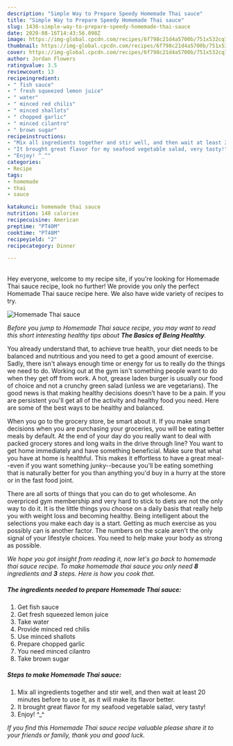 ```yaml
---
description: "Simple Way to Prepare Speedy Homemade Thai sauce"
title: "Simple Way to Prepare Speedy Homemade Thai sauce"
slug: 1438-simple-way-to-prepare-speedy-homemade-thai-sauce
date: 2020-08-16T14:43:56.098Z
image: https://img-global.cpcdn.com/recipes/6f798c21d4a5700b/751x532cq70/homemade-thai-sauce-recipe-main-photo.jpg
thumbnail: https://img-global.cpcdn.com/recipes/6f798c21d4a5700b/751x532cq70/homemade-thai-sauce-recipe-main-photo.jpg
cover: https://img-global.cpcdn.com/recipes/6f798c21d4a5700b/751x532cq70/homemade-thai-sauce-recipe-main-photo.jpg
author: Jordan Flowers
ratingvalue: 3.5
reviewcount: 13
recipeingredient:
- " fish sauce"
- " fresh squeezed lemon juice"
- " water"
- " minced red chilis"
- " minced shallots"
- " chopped garlic"
- " minced cilantro"
- " brown sugar"
recipeinstructions:
- "Mix all ingredients together and stir well, and then wait at least 20 minutes before to use it, as it will make its flavor better."
- "It brought great flavor for my seafood vegetable salad, very tasty!"
- "Enjoy! ^_^"
categories:
- Recipe
tags:
- homemade
- thai
- sauce

katakunci: homemade thai sauce 
nutrition: 148 calories
recipecuisine: American
preptime: "PT40M"
cooktime: "PT48M"
recipeyield: "2"
recipecategory: Dinner

---
```

<br>
Hey everyone, welcome to my recipe site, if you're looking for Homemade Thai sauce recipe, look no further! We provide you only the perfect Homemade Thai sauce recipe here. We also have wide variety of recipes to try.
<br>


![Homemade Thai sauce](https://img-global.cpcdn.com/recipes/6f798c21d4a5700b/751x532cq70/homemade-thai-sauce-recipe-main-photo.jpg)

<i>Before you jump to Homemade Thai sauce recipe, you may want to read this short interesting healthy tips about <strong>The Basics of Being Healthy</strong>.</i>

You already understand that, to achieve true health, your diet needs to be balanced and nutritious and you need to get a good amount of exercise. Sadly, there isn't always enough time or energy for us to really do the things we need to do. Working out at the gym isn't something people want to do when they get off from work. A hot, grease laden burger is usually our food of choice and not a crunchy green salad (unless we are vegetarians). The good news is that making healthy decisions doesn’t have to be a pain. If you are persistent you'll get all of the activity and healthy food you need. Here are some of the best ways to be healthy and balanced.

When you go to the grocery store, be smart about it. If you make smart decisions when you are purchasing your groceries, you will be eating better meals by default. At the end of your day do you really want to deal with packed grocery stores and long waits in the drive through line? You want to get home immediately and have something beneficial. Make sure that what you have at home is healthful. This makes it effortless to have a great meal--even if you want something junky--because you'll be eating something that is naturally better for you than anything you'd buy in a hurry at the store or in the fast food joint.

There are all sorts of things that you can do to get wholesome. An overpriced gym membership and very hard to stick to diets are not the only way to do it. It is the little things you choose on a daily basis that really help you with weight loss and becoming healthy. Being intelligent about the selections you make each day is a start. Getting as much exercise as you possibly can is another factor. The numbers on the scale aren't the only signal of your lifestyle choices. You need to help make your body as strong as possible. 


<i>We hope you got insight from reading it, now let's go back to homemade thai sauce recipe. To make homemade thai sauce you only need <strong>8</strong> ingredients and <strong>3</strong> steps. Here is how you cook that.
</i>

##### The ingredients needed to prepare Homemade Thai sauce:

1. Get  fish sauce
1. Get  fresh squeezed lemon juice
1. Take  water
1. Provide  minced red chilis
1. Use  minced shallots
1. Prepare  chopped garlic
1. You need  minced cilantro
1. Take  brown sugar


##### Steps to make Homemade Thai sauce:

1. Mix all ingredients together and stir well, and then wait at least 20 minutes before to use it, as it will make its flavor better.
1. It brought great flavor for my seafood vegetable salad, very tasty!
1. Enjoy! ^_^


<i>If you find this Homemade Thai sauce recipe valuable please share it to your friends or family, thank you and good luck.</i>
